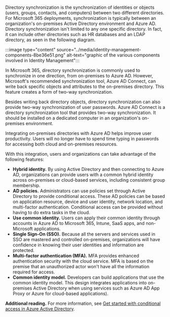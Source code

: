 Directory synchronization is the synchronization of identities or objects (users, groups, contacts, and computers) between two different directories. For Microsoft 365 deployments, synchronization is typically between an organization's on-premises Active Directory environment and Azure AD. Directory synchronization isn't limited to any one specific directory. In fact, it can include other directories such as HR databases and an LDAP directory, as seen in the following diagram.

:::image type="content" source="../media/identity-management-components-8be36e51.png" alt-text="graphic of the various components involved in Identity Management":::


In Microsoft 365, directory synchronization is commonly used to synchronize in one direction, from on-premises to Azure AD. However, Microsoft's recommended synchronization tool, Azure AD Connect, can write back specific objects and attributes to the on-premises directory. This feature creates a form of two-way synchronization.

Besides writing back directory objects, directory synchronization can also provide two-way synchronization of user passwords. Azure AD Connect is a directory synchronization tool that provides two-way synchronization. It should be installed on a dedicated computer in an organization's on-premises environment.

Integrating on-premises directories with Azure AD helps improve user productivity. Users will no longer have to spend time typing in passwords for accessing both cloud and on-premises resources.

With this integration, users and organizations can take advantage of the following features:

 -  **Hybrid identity.** By using Active Directory and then connecting to Azure AD, organizations can provide users with a common hybrid identity across on-premises or cloud-based services, including consistent group membership.
 -  **AD policies.** Administrators can use policies set through Active Directory to provide conditional access. These AD policies can be based on application resource, device and user identity, network location, and multi-factor authentication. Conditional access can be provided without having to do extra tasks in the cloud.
 -  **Use common identity.** Users can apply their common identity through accounts in Azure AD to Microsoft 365, Intune, SaaS apps, and non-Microsoft applications.
 -  **Single Sign-On (SSO).** Because all the servers and services used in SSO are mastered and controlled on-premises, organizations will have confidence in knowing their user identities and information are protected.
 -  **Multi-factor authentication (MFA).** MFA provides enhanced authentication security with the cloud service. MFA is based on the premise that an unauthorized actor won't have all the information required for access.
 -  **Common identity model.** Developers can build applications that use the common identity model. This design integrates applications into on-premises Active Directory when using services such as Azure AD App Proxy or Azure for cloud-based applications).

**Additional reading.** For more information, see [Get started with conditional access in Azure Active Directory](/azure/active-directory/active-directory-conditional-access-azure-portal-get-started).
